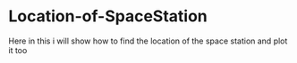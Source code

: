 # Location-of-SpaceStation
Here in this i will show how to find the location  of the space station and plot it too
